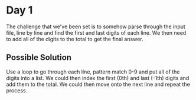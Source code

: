 # Day 1

The challenge that we've been set is to somehow parse through the input file, line by line and find the first and last digits of each line. We then need to add all of the digits to the total to get the final answer.

## Possible Solution

Use a loop to go through each line, pattern match 0-9 and put all of the digits into a list. We could then index the first (0th) and last (-1th) digits and add them to the total. We could then move onto the next line and repeat the process.